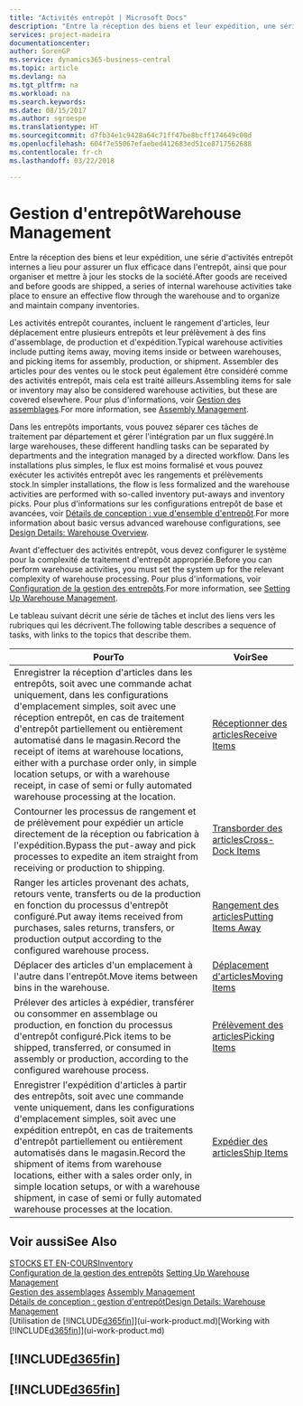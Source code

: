 ```yaml
---
title: "Activités entrepôt | Microsoft Docs"
description: "Entre la réception des biens et leur expédition, une série d'activités entrepôt internes a lieu pour assurer un flux efficace dans l'entrepôt, ainsi que pour organiser et mettre à jour les stocks de la société."
services: project-madeira
documentationcenter: 
author: SorenGP
ms.service: dynamics365-business-central
ms.topic: article
ms.devlang: na
ms.tgt_pltfrm: na
ms.workload: na
ms.search.keywords: 
ms.date: 08/15/2017
ms.author: sgroespe
ms.translationtype: HT
ms.sourcegitcommit: d7fb34e1c9428a64c71ff47be8bcff174649c00d
ms.openlocfilehash: 604f7e55067efaebed412683ed51ce8717562688
ms.contentlocale: fr-ch
ms.lasthandoff: 03/22/2018

---
```

# <a name="warehouse-management"></a><span data-ttu-id="3c4b2-103">Gestion d'entrepôt</span><span class="sxs-lookup"><span data-stu-id="3c4b2-103">Warehouse Management</span></span>
<span data-ttu-id="3c4b2-104">Entre la réception des biens et leur expédition, une série d'activités entrepôt internes a lieu pour assurer un flux efficace dans l'entrepôt, ainsi que pour organiser et mettre à jour les stocks de la société.</span><span class="sxs-lookup"><span data-stu-id="3c4b2-104">After goods are received and before goods are shipped, a series of internal warehouse activities take place to ensure an effective flow through the warehouse and to organize and maintain company inventories.</span></span>

<span data-ttu-id="3c4b2-105">Les activités entrepôt courantes, incluent le rangement d'articles, leur déplacement entre plusieurs entrepôts et leur prélèvement à des fins d'assemblage, de production et d'expédition.</span><span class="sxs-lookup"><span data-stu-id="3c4b2-105">Typical warehouse activities include putting items away, moving items inside or between warehouses, and picking items for assembly, production, or shipment.</span></span> <span data-ttu-id="3c4b2-106">Assembler des articles pour des ventes ou le stock peut également être considéré comme des activités entrepôt, mais cela est traité ailleurs.</span><span class="sxs-lookup"><span data-stu-id="3c4b2-106">Assembling items for sale or inventory may also be considered warehouse activities, but these are covered elsewhere.</span></span> <span data-ttu-id="3c4b2-107">Pour plus d'informations, voir [Gestion des assemblages](assembly-assemble-items.md).</span><span class="sxs-lookup"><span data-stu-id="3c4b2-107">For more information, see [Assembly Management](assembly-assemble-items.md).</span></span>  

<span data-ttu-id="3c4b2-108">Dans les entrepôts importants, vous pouvez séparer ces tâches de traitement par département et gérer l'intégration par un flux suggéré.</span><span class="sxs-lookup"><span data-stu-id="3c4b2-108">In large warehouses, these different handling tasks can be separated by departments and the integration managed by a directed workflow.</span></span> <span data-ttu-id="3c4b2-109">Dans les installations plus simples, le flux est moins formalisé et vous pouvez exécuter les activités entrepôt avec les rangements et prélèvements stock.</span><span class="sxs-lookup"><span data-stu-id="3c4b2-109">In simpler installations, the flow is less formalized and the warehouse activities are performed with so-called inventory put-aways and inventory picks.</span></span> <span data-ttu-id="3c4b2-110">Pour plus d'informations sur les configurations entrepôt de base et avancées, voir [Détails de conception : vue d'ensemble d'entrepôt](design-details-warehouse-overview.md).</span><span class="sxs-lookup"><span data-stu-id="3c4b2-110">For more information about basic versus advanced warehouse configurations, see [Design Details: Warehouse Overview](design-details-warehouse-overview.md).</span></span>

<span data-ttu-id="3c4b2-111">Avant d'effectuer des activités entrepôt, vous devez configurer le système pour la complexité de traitement d'entrepôt appropriée.</span><span class="sxs-lookup"><span data-stu-id="3c4b2-111">Before you can perform warehouse activities, you must set the system up for the relevant complexity of warehouse processing.</span></span> <span data-ttu-id="3c4b2-112">Pour plus d'informations, voir [Configuration de la gestion des entrepôts](warehouse-setup-warehouse.md).</span><span class="sxs-lookup"><span data-stu-id="3c4b2-112">For more information, see [Setting Up Warehouse Management](warehouse-setup-warehouse.md).</span></span>

 <span data-ttu-id="3c4b2-113">Le tableau suivant décrit une série de tâches et inclut des liens vers les rubriques qui les décrivent.</span><span class="sxs-lookup"><span data-stu-id="3c4b2-113">The following table describes a sequence of tasks, with links to the topics that describe them.</span></span>   

|<span data-ttu-id="3c4b2-114">**Pour**</span><span class="sxs-lookup"><span data-stu-id="3c4b2-114">**To**</span></span>|<span data-ttu-id="3c4b2-115">**Voir**</span><span class="sxs-lookup"><span data-stu-id="3c4b2-115">**See**</span></span>|  
|------------|-------------|  
|<span data-ttu-id="3c4b2-116">Enregistrer la réception d'articles dans les entrepôts, soit avec une commande achat uniquement, dans les configurations d'emplacement simples, soit avec une réception entrepôt, en cas de traitement d'entrepôt partiellement ou entièrement automatisé dans le magasin.</span><span class="sxs-lookup"><span data-stu-id="3c4b2-116">Record the receipt of items at warehouse locations, either with a purchase order only, in simple location setups, or with a warehouse receipt, in case of semi or fully automated warehouse processing at the location.</span></span>|[<span data-ttu-id="3c4b2-117">Réceptionner des articles</span><span class="sxs-lookup"><span data-stu-id="3c4b2-117">Receive Items</span></span>](warehouse-how-receive-items.md)|
|<span data-ttu-id="3c4b2-118">Contourner les processus de rangement et de prélèvement pour expédier un article directement de la réception ou fabrication à l'expédition.</span><span class="sxs-lookup"><span data-stu-id="3c4b2-118">Bypass the put-away and pick processes to expedite an item straight from receiving or production to shipping.</span></span>|[<span data-ttu-id="3c4b2-119">Transborder des articles</span><span class="sxs-lookup"><span data-stu-id="3c4b2-119">Cross-Dock Items</span></span>](warehouse-how-to-cross-dock-items.md)|    
|<span data-ttu-id="3c4b2-120">Ranger les articles provenant des achats, retours vente, transferts ou de la production en fonction du processus d'entrepôt configuré.</span><span class="sxs-lookup"><span data-stu-id="3c4b2-120">Put away items received from purchases, sales returns, transfers, or production output according to the configured warehouse process.</span></span>|[<span data-ttu-id="3c4b2-121">Rangement des articles</span><span class="sxs-lookup"><span data-stu-id="3c4b2-121">Putting Items Away</span></span>](warehouse-put-away-items.md)|
|<span data-ttu-id="3c4b2-122">Déplacer des articles d'un emplacement à l'autre dans l'entrepôt.</span><span class="sxs-lookup"><span data-stu-id="3c4b2-122">Move items between bins in the warehouse.</span></span>|[<span data-ttu-id="3c4b2-123">Déplacement d'articles</span><span class="sxs-lookup"><span data-stu-id="3c4b2-123">Moving Items</span></span>](warehouse-move-items.md)|
|<span data-ttu-id="3c4b2-124">Prélever des articles à expédier, transférer ou consommer en assemblage ou production, en fonction du processus d'entrepôt configuré.</span><span class="sxs-lookup"><span data-stu-id="3c4b2-124">Pick items to be shipped, transferred, or consumed in assembly or production, according to the configured warehouse process.</span></span>|[<span data-ttu-id="3c4b2-125">Prélèvement des articles</span><span class="sxs-lookup"><span data-stu-id="3c4b2-125">Picking Items</span></span>](warehouse-pick-items.md)|
|<span data-ttu-id="3c4b2-126">Enregistrer l'expédition d'articles à partir des entrepôts, soit avec une commande vente uniquement, dans les configurations d'emplacement simples, soit avec une expédition entrepôt, en cas de traitements d'entrepôt partiellement ou entièrement automatisés dans le magasin.</span><span class="sxs-lookup"><span data-stu-id="3c4b2-126">Record the shipment of items from warehouse locations, either with a sales order only, in simple location setups, or with a warehouse shipment, in case of semi or fully automated warehouse processes at the location.</span></span>|[<span data-ttu-id="3c4b2-127">Expédier des articles</span><span class="sxs-lookup"><span data-stu-id="3c4b2-127">Ship Items</span></span>](warehouse-how-ship-items.md)|  

## <a name="see-also"></a><span data-ttu-id="3c4b2-128">Voir aussi</span><span class="sxs-lookup"><span data-stu-id="3c4b2-128">See Also</span></span>  
[<span data-ttu-id="3c4b2-129">STOCKS ET EN-COURS</span><span class="sxs-lookup"><span data-stu-id="3c4b2-129">Inventory</span></span>](inventory-manage-inventory.md)  
<span data-ttu-id="3c4b2-130">[Configuration de la gestion des entrepôts](warehouse-setup-warehouse.md)   </span><span class="sxs-lookup"><span data-stu-id="3c4b2-130">[Setting Up Warehouse Management](warehouse-setup-warehouse.md)   </span></span>  
<span data-ttu-id="3c4b2-131">[Gestion des assemblages](assembly-assemble-items.md)  </span><span class="sxs-lookup"><span data-stu-id="3c4b2-131">[Assembly Management](assembly-assemble-items.md)  </span></span>  
[<span data-ttu-id="3c4b2-132">Détails de conception : gestion d'entrepôt</span><span class="sxs-lookup"><span data-stu-id="3c4b2-132">Design Details: Warehouse Management</span></span>](design-details-warehouse-management.md)  
<span data-ttu-id="3c4b2-133">[Utilisation de [!INCLUDE[d365fin](includes/d365fin_md.md)]](ui-work-product.md)</span><span class="sxs-lookup"><span data-stu-id="3c4b2-133">[Working with [!INCLUDE[d365fin](includes/d365fin_md.md)]](ui-work-product.md)</span></span>  

## [!INCLUDE[d365fin](includes/free_trial_md.md)]  
## [!INCLUDE[d365fin](includes/training_link_md.md)]

